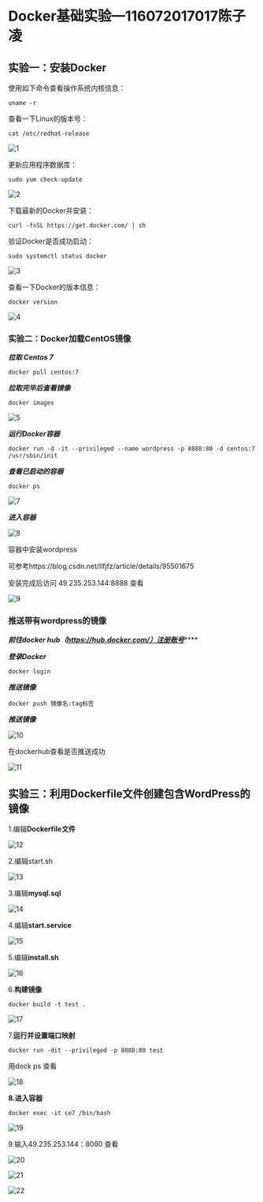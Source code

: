 # Docker基础实验—116072017017陈子凌

## 实验一：安装Docker

使用如下命令查看操作系统内核信息：

```
uname -r
```

查看一下Linux的版本号：

```
cat /etc/redhat-release
```

![1](https://github.com/czl233456/CHENZL/blob/master/image3/1.png)

更新应用程序数据库：

```
sudo yum check-update
```

![2](https://github.com/czl233456/CHENZL/blob/master/image3/2.png)

下载最新的Docker并安装：

```
curl -fsSL https://get.docker.com/ | sh
```

验证Docker是否成功启动：

```
sudo systemctl status docker
```

![3](https://github.com/czl233456/CHENZL/blob/master/image3/3.png)

查看一下Docker的版本信息：

```
docker version
```

![4](https://github.com/czl233456/CHENZL/blob/master/image3/4.png)

### 实验二：Docker加载CentOS镜像

***拉取 Centos 7***

```
docker pull centos:7
```

***拉取完毕后查看镜像***

```
docker images
```

![5](https://github.com/czl233456/CHENZL/blob/master/image3/5.png)

***运行Docker容器***

```
docker run -d -it --privileged --name wordpress -p 8888:80 -d centos:7 /usr/sbin/init
```

***查看已启动的容器***

```
docker ps
```

![7](https://github.com/czl233456/CHENZL/blob/master/image3/7.png)

***进入容器***

![8](https://github.com/czl233456/CHENZL/blob/master/image3/8.png)

容器中安装wordpress

可参考https://blog.csdn.net/llfjfz/article/details/95501675

安装完成后访问 49.235.253.144:8888 查看

![9](https://github.com/czl233456/CHENZL/blob/master/image3/9.png)

### 推送带有wordpress的镜像

***前往docker hub（https://hub.docker.com/）注册账号*******

***登录Docker***

```
docker login
```

***推送镜像***

```
docker push 镜像名:tag标签
```

***推送镜像***

![10](https://github.com/czl233456/CHENZL/blob/master/image3/10.png)

在dockerhub查看是否推送成功

![11](https://github.com/czl233456/CHENZL/blob/master/image3/11.png)

## 实验三：利用Dockerfile文件创建包含WordPress的镜像

1.编辑**Dockerfile文件**

![12](https://github.com/czl233456/CHENZL/blob/master/image3/12.png)

2.编辑start.sh

![13](https://github.com/czl233456/CHENZL/blob/master/image3/13.png)

3.编辑**mysql.sql**

![14](https://github.com/czl233456/CHENZL/blob/master/image3/14.png)

4.编辑**start.service**

![15](https://github.com/czl233456/CHENZL/blob/master/image3/15.png)

5.编辑**install.sh**

![16](https://github.com/czl233456/CHENZL/blob/master/image3/16.png)

6.**构建镜像**

```
docker build -t test .
```

![17](https://github.com/czl233456/CHENZL/blob/master/image3/17.png)

7.**运行并设置端口映射**

```
docker run -dit --privileged -p 8080:80 test
```

用dock ps 查看

![18](https://github.com/czl233456/CHENZL/blob/master/image3/18.png)

**8.进入容器**

```
docker exec -it ce7 /bin/bash
```

![19](https://github.com/czl233456/CHENZL/blob/master/image3/19.png)

9.输入49.235.253.144：8080 查看

![20](https://github.com/czl233456/CHENZL/blob/master/image3/20.png)

![21](https://github.com/czl233456/CHENZL/blob/master/image3/21.png)

![22](https://github.com/czl233456/CHENZL/blob/master/image3/22.png)

